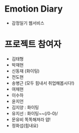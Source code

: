 # Emotion Diary

- 감정일기 웹서비스

# 프로젝트 참여자

- 김태형
- 박재현
- 신동재 (화이팅)
- 전도현
- 송병근 (모두 힘내서 취업해봅시다!)
- 여채현
- 이수하
- 윤지언
- 김지양 : 화이팅
- 유지선 : 화이팅~~(/0-0)/
- 문유비 똑똑해져라 얍!
- 정화섭(힘내요)
